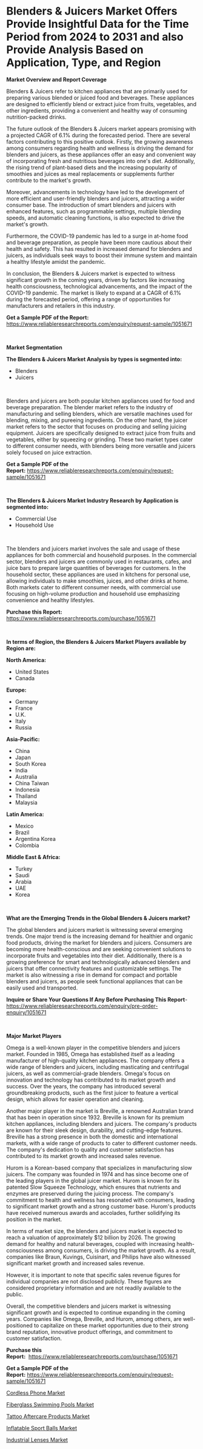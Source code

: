 <p><h1>Blenders & Juicers Market Offers Provide Insightful Data for the Time Period from 2024 to 2031 and also Provide Analysis Based on Application, Type, and Region</h1></p><p><strong>Market Overview and Report Coverage</strong></p>
<p><p>Blenders & Juicers refer to kitchen appliances that are primarily used for preparing various blended or juiced food and beverages. These appliances are designed to efficiently blend or extract juice from fruits, vegetables, and other ingredients, providing a convenient and healthy way of consuming nutrition-packed drinks.</p><p>The future outlook of the Blenders & Juicers market appears promising with a projected CAGR of 6.1% during the forecasted period. There are several factors contributing to this positive outlook. Firstly, the growing awareness among consumers regarding health and wellness is driving the demand for blenders and juicers, as these appliances offer an easy and convenient way of incorporating fresh and nutritious beverages into one's diet. Additionally, the rising trend of plant-based diets and the increasing popularity of smoothies and juices as meal replacements or supplements further contribute to the market's growth.</p><p>Moreover, advancements in technology have led to the development of more efficient and user-friendly blenders and juicers, attracting a wider consumer base. The introduction of smart blenders and juicers with enhanced features, such as programmable settings, multiple blending speeds, and automatic cleaning functions, is also expected to drive the market's growth.</p><p>Furthermore, the COVID-19 pandemic has led to a surge in at-home food and beverage preparation, as people have been more cautious about their health and safety. This has resulted in increased demand for blenders and juicers, as individuals seek ways to boost their immune system and maintain a healthy lifestyle amidst the pandemic.</p><p>In conclusion, the Blenders & Juicers market is expected to witness significant growth in the coming years, driven by factors like increasing health consciousness, technological advancements, and the impact of the COVID-19 pandemic. The market is likely to expand at a CAGR of 6.1% during the forecasted period, offering a range of opportunities for manufacturers and retailers in this industry.</p></p>
<p><strong>Get a Sample PDF of the Report:</strong> <a href="https://www.reliableresearchreports.com/enquiry/request-sample/1051671">https://www.reliableresearchreports.com/enquiry/request-sample/1051671</a></p>
<p>&nbsp;</p>
<p><strong>Market Segmentation</strong></p>
<p><strong>The Blenders & Juicers Market Analysis by types is segmented into:</strong></p>
<p><ul><li>Blenders</li><li>Juicers</li></ul></p>
<p>&nbsp;</p>
<p><p>Blenders and juicers are both popular kitchen appliances used for food and beverage preparation. The blender market refers to the industry of manufacturing and selling blenders, which are versatile machines used for blending, mixing, and pureeing ingredients. On the other hand, the juicer market refers to the sector that focuses on producing and selling juicing equipment. Juicers are specifically designed to extract juice from fruits and vegetables, either by squeezing or grinding. These two market types cater to different consumer needs, with blenders being more versatile and juicers solely focused on juice extraction.</p></p>
<p><strong>Get a Sample PDF of the Report:</strong>&nbsp;<a href="https://www.reliableresearchreports.com/enquiry/request-sample/1051671">https://www.reliableresearchreports.com/enquiry/request-sample/1051671</a></p>
<p>&nbsp;</p>
<p><strong>The Blenders & Juicers Market Industry Research by Application is segmented into:</strong></p>
<p><ul><li>Commercial Use</li><li>Household Use</li></ul></p>
<p>&nbsp;</p>
<p><p>The blenders and juicers market involves the sale and usage of these appliances for both commercial and household purposes. In the commercial sector, blenders and juicers are commonly used in restaurants, cafes, and juice bars to prepare large quantities of beverages for customers. In the household sector, these appliances are used in kitchens for personal use, allowing individuals to make smoothies, juices, and other drinks at home. Both markets cater to different consumer needs, with commercial use focusing on high-volume production and household use emphasizing convenience and healthy lifestyles.</p></p>
<p><strong>Purchase this Report:</strong>&nbsp; <a href="https://www.reliableresearchreports.com/purchase/1051671">https://www.reliableresearchreports.com/purchase/1051671</a></p>
<p>&nbsp;</p>
<p><strong>In terms of Region, the Blenders & Juicers Market Players available by Region are:</strong></p>
<p>
    <p> <strong> North America: </strong>
        <ul>
            <li>United States</li>
            <li>Canada</li>
        </ul>
        </p> 
    <p> <strong> Europe: </strong>
        <ul>
            <li>Germany</li>
            <li>France</li>
            <li>U.K.</li>
            <li>Italy</li>
            <li>Russia</li>
        </ul>
        </p> 
    <p> <strong> Asia-Pacific: </strong>
        <ul>
            <li>China</li>
            <li>Japan</li>
            <li>South Korea</li>
            <li>India</li>
            <li>Australia</li>
            <li>China Taiwan</li>
            <li>Indonesia</li>
            <li>Thailand</li>
            <li>Malaysia</li>
        </ul>
        </p> 
    <p> <strong> Latin America: </strong>
        <ul>
            <li>Mexico</li>
            <li>Brazil</li>
            <li>Argentina Korea</li>
            <li>Colombia</li>
        </ul>
        </p> 
    <p> <strong> Middle East & Africa: </strong>
        <ul>
            <li>Turkey</li>
            <li>Saudi</li>
            <li>Arabia</li>
            <li>UAE</li>
            <li>Korea</li>
        </ul>
    </p>
    </p>
<p>&nbsp;</p>
<p><strong>What are the Emerging Trends in the Global Blenders & Juicers market?</strong></p>
<p><p>The global blenders and juicers market is witnessing several emerging trends. One major trend is the increasing demand for healthier and organic food products, driving the market for blenders and juicers. Consumers are becoming more health-conscious and are seeking convenient solutions to incorporate fruits and vegetables into their diet. Additionally, there is a growing preference for smart and technologically advanced blenders and juicers that offer connectivity features and customizable settings. The market is also witnessing a rise in demand for compact and portable blenders and juicers, as people seek functional appliances that can be easily used and transported.</p></p>
<p><strong>Inquire or Share Your Questions If Any Before Purchasing This Report</strong>- <a href="https://www.reliableresearchreports.com/enquiry/pre-order-enquiry/1051671">https://www.reliableresearchreports.com/enquiry/pre-order-enquiry/1051671</a></p>
<p>&nbsp;</p>
<p><strong>Major Market Players</strong></p>
<p><p>Omega is a well-known player in the competitive blenders and juicers market. Founded in 1985, Omega has established itself as a leading manufacturer of high-quality kitchen appliances. The company offers a wide range of blenders and juicers, including masticating and centrifugal juicers, as well as commercial-grade blenders. Omega's focus on innovation and technology has contributed to its market growth and success. Over the years, the company has introduced several groundbreaking products, such as the first juicer to feature a vertical design, which allows for easier operation and cleaning.</p><p>Another major player in the market is Breville, a renowned Australian brand that has been in operation since 1932. Breville is known for its premium kitchen appliances, including blenders and juicers. The company's products are known for their sleek design, durability, and cutting-edge features. Breville has a strong presence in both the domestic and international markets, with a wide range of products to cater to different customer needs. The company's dedication to quality and customer satisfaction has contributed to its market growth and increased sales revenue.</p><p>Hurom is a Korean-based company that specializes in manufacturing slow juicers. The company was founded in 1974 and has since become one of the leading players in the global juicer market. Hurom is known for its patented Slow Squeeze Technology, which ensures that nutrients and enzymes are preserved during the juicing process. The company's commitment to health and wellness has resonated with consumers, leading to significant market growth and a strong customer base. Hurom's products have received numerous awards and accolades, further solidifying its position in the market.</p><p>In terms of market size, the blenders and juicers market is expected to reach a valuation of approximately $12 billion by 2026. The growing demand for healthy and natural beverages, coupled with increasing health-consciousness among consumers, is driving the market growth. As a result, companies like Braun, Kuvings, Cuisinart, and Philips have also witnessed significant market growth and increased sales revenue.</p><p>However, it is important to note that specific sales revenue figures for individual companies are not disclosed publicly. These figures are considered proprietary information and are not readily available to the public.</p><p>Overall, the competitive blenders and juicers market is witnessing significant growth and is expected to continue expanding in the coming years. Companies like Omega, Breville, and Hurom, among others, are well-positioned to capitalize on these market opportunities due to their strong brand reputation, innovative product offerings, and commitment to customer satisfaction.</p></p>
<p><strong>Purchase this Report:</strong>&nbsp;&nbsp;<a href="https://www.reliableresearchreports.com/purchase/1051671">https://www.reliableresearchreports.com/purchase/1051671</a></p>
<p></p>
<p><strong>Get a Sample PDF of the Report:</strong>&nbsp;<a href="https://www.reliableresearchreports.com/enquiry/request-sample/1051671">https://www.reliableresearchreports.com/enquiry/request-sample/1051671</a></p>
<p><p><a href="https://github.com/mabutironaldo/Market-Research-Report-List-2/blob/main/cordless-phone-market.md">Cordless Phone Market</a></p><p><a href="https://github.com/ashepherd82/Market-Research-Report-List-2/blob/main/fiberglass-swimming-pools-market.md">Fiberglass Swimming Pools Market</a></p><p><a href="https://github.com/FassouRP/Market-Research-Report-List-2/blob/main/tattoo-aftercare-products-market.md">Tattoo Aftercare Products Market</a></p><p><a href="https://github.com/lbird53714/Market-Research-Report-List-2/blob/main/inflatable-sport-balls-market.md">Inflatable Sport Balls Market</a></p><p><a href="https://github.com/castoriffic/Market-Research-Report-List-2/blob/main/industrial-lenses-market.md">Industrial Lenses Market</a></p></p>